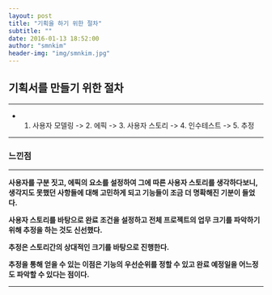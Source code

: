 ```yaml
---
layout: post
title: "기획을 하기 위한 절차"
subtitle: ""
date: 2016-01-13 18:52:00
author: "smnkim"
header-img: "img/smnkim.jpg"
---
```




## 기획서를 만들기 위한 절차

----

- 1. 사용자 모델링 -> 2. 에픽 -> 3. 사용자 스토리 -> 4. 인수테스트 -> 5. 추정

----


### 느낀점

----

__사용자를 구분 짓고, 에픽의 요소를 설정하여 그에 따른 사용자 스토리를 생각하다보니, 생각지도 못했던 사항들에 대해 고민하게 되고 기능들이 조금 더 명확해진 기분이 들었다.__  

__사용자 스토리를 바탕으로 완료 조건을 설정하고 전체 프로젝트의 업무 크기를 파악하기 위해 추정을 하는 것도 신선했다.__ 

__추정은 스토리간의 상대적인 크기를 바탕으로 진행한다.__

__추정을 통해 얻을 수 있는 이점은 기능의 우선순위를 정할 수 있고 완료 예정일을 어느정도 파악할 수 있다는 점이다.__

----

